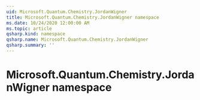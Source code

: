 ```yaml
---
uid: Microsoft.Quantum.Chemistry.JordanWigner
title: Microsoft.Quantum.Chemistry.JordanWigner namespace
ms.date: 10/24/2020 12:00:00 AM
ms.topic: article
qsharp.kind: namespace
qsharp.name: Microsoft.Quantum.Chemistry.JordanWigner
qsharp.summary: ''
---
```


# Microsoft.Quantum.Chemistry.JordanWigner namespace



